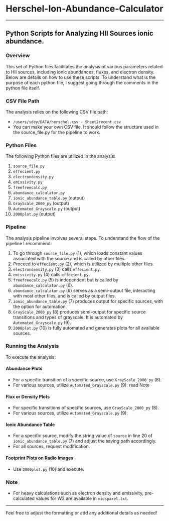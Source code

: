 # Herschel-Ion-Abundance-Calculator
---
## Python Scripts for Analyzing HII Sources ionic abundance.

### Overview

This set of Python files facilitates the analysis of various parameters related to HII sources, including ionic abundances, fluxes, and electron density. Below are details on how to use these scripts. To understand what is the purpose of each python file, I suggest going through the comments in the python file itself. 

### CSV File Path

The analysis relies on the following CSV file path:

- `/users/sdey/DATA/herschel.csv - Sheet2recent.csv`
- You can make your own CSV file. It should follow the structure used in the source_file.py for the pipeline to work.

### Python Files

The following Python files are utilized in the analysis:

1. `source_file.py`
2. `effecient.py`
3. `electrondensity.py`
4. `emissivity.py`
5. `freefreecalc.py`
6. `abundance_calculator.py`
7. `ionic_abundance_table.py` (output)
8. `GrayScale_2000_py` (output)
9. `Automated_Grayscale.py` (output)
10. `2000plot.py` (output)

### Pipeline

The analysis pipeline involves several steps. To understand the flow of the pipeline I recommend:

1. To go through `source_file.py` (1), which loads constant values associated with the source and is called by other files.
2. Proceed to `effecient.py` (2), which is utilized by multiple other files.
3. `electrondensity.py` (3) calls `effecient.py`.
4. `emissivity.py` (4) calls `effecient.py`.
5. `freefreecalc.py` (5) is independent but is called by `abundance_calculator.py` (6).
6. `abundance_calculator.py` (6) serves as a semi-output file, interacting with most other files, and is called by output files.
7. `ionic_abundance_table.py` (7) produces output for specific sources, with the option for automation.
8. `GrayScale_2000_py` (8) produces semi-output for specific source transitions and types of grayscale. It is automated by `Automated_Grayscale.py` (9).
9. `2000plot.py` (10) is fully automated and generates plots for all available sources.

### Running the Analysis

To execute the analysis:

#### Abundance Plots
- For a specific transition of a specific source, use `GrayScale_2000_py` (8).
- For various sources, utilize `Automated_Grayscale.py` (9).
  read Note

#### Flux or Density Plots
- For specific transitions of specific sources, use `GrayScale_2000_py` (8).
- For various sources, utilize `Automated_Grayscale.py` (9).

#### Ionic Abundance Table
- For a specific source, modify the string value of `source` in line 20 of `ionic_abundance_table.py` (7) and adjust the saving path accordingly.
- For all sources, request modification.

#### Footprint Plots on Radio Images
- Use `2000plot.py` (10) and execute.

### Note
- For heavy calculations such as electron density and emissivity, pre-calculated values for W3 are available in `midspaxel.txt`.

---

Feel free to adjust the formatting or add any additional details as needed!
